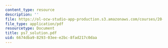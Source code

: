 ```yaml
---
content_type: resource
description: ''
file: https://ol-ocw-studio-app-production.s3.amazonaws.com/courses/20-410j-molecular-cellular-and-tissue-biomechanics-be-410j-spring-2003/6674dba9829303eee2bc8fad217c0daa_ps7_solution.pdf
file_type: application/pdf
resourcetype: Document
title: ps7_solution.pdf
uid: 6674dba9-8293-03ee-e2bc-8fad217c0daa
---
```

